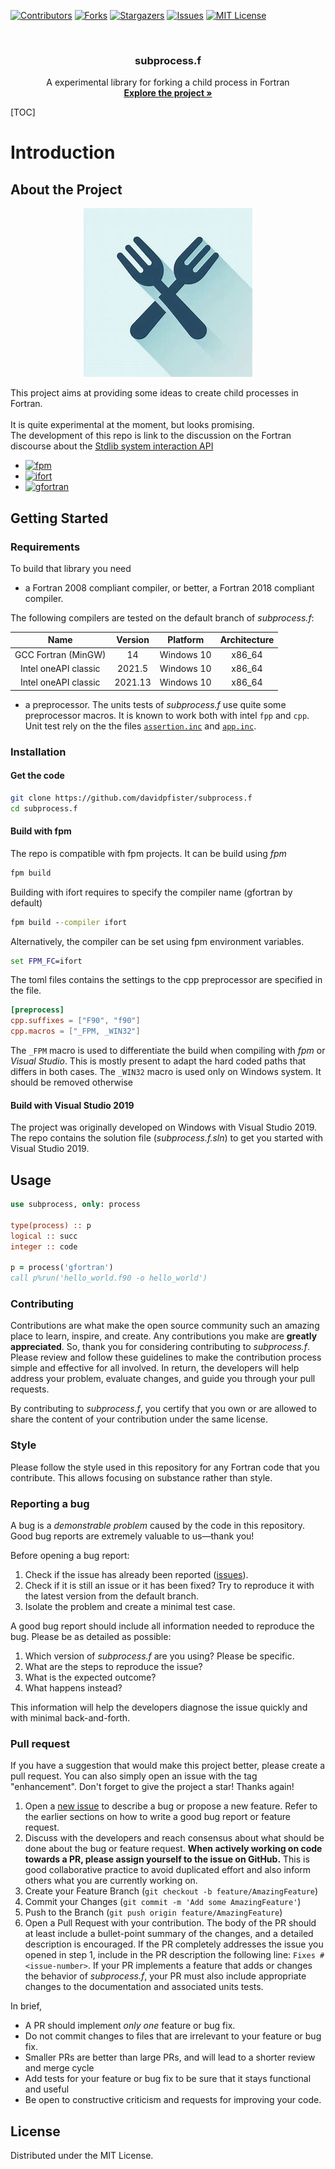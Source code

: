 <a id="readme-top"></a>

[![Contributors][contributors-shield]][contributors-url]
[![Forks][forks-shield]][forks-url]
[![Stargazers][stars-shield]][stars-url]
[![Issues][issues-shield]][issues-url]
[![MIT License][license-shield]][license-url]

<!-- PROJECT LOGO -->
<br />
<div align="center">
  <h3 align="center">subprocess.f</h3>

  <p align="center">
    A experimental library for forking a child process in Fortran
    <br />
    <a href="https://github.com/davidpfister/subprocess.f"><strong>Explore the project »</strong></a>
    <br />
  </p>
</div>



<!-- TABLE OF CONTENTS -->
[TOC]

# Introduction
<!-- ABOUT THE PROJECT -->
## About the Project
<p align="center">
  <img src="https://github.com/davidpfister/subprocess.f/blob/master/.dox/images/image.png?raw=true">
</p>

This project aims at providing some ideas to create child processes in Fortran. <br><br>
It is quite experimental at the moment, but looks promising. <br>
The development of this repo is link to the discussion on the Fortran discourse about the [Stdlib system interaction API](https://fortran-lang.discourse.group/t/stdlib-system-interaction-api-call-for-feedback/9037)

* [![fpm][fpm]][fpm-url]
* [![ifort][ifort]][ifort-url]
* [![gfortran][gfortran]][gfortran-url]

<!-- GETTING STARTED -->
## Getting Started

### Requirements

To build that library you need

- a Fortran 2008 compliant compiler, or better, a Fortran 2018 compliant compiler.

The following compilers are tested on the default branch of _subprocess.f_:
<center>

| Name |	Version	| Platform	| Architecture |
|:--:|:--:|:--:|:--:|
| GCC Fortran (MinGW) | 14 | Windows 10 | x86_64 |
| Intel oneAPI classic	| 2021.5	| Windows 10 |	x86_64 |
| Intel oneAPI classic	| 2021.13	| Windows 10 |	x86_64 |

</center>

- a preprocessor. The units tests of _subprocess.f_ use quite some preprocessor macros. It is known to work both with intel `fpp` and `cpp`.  
Unit test rely on the the files [`assertion.inc`](https://github.com/davidpfister/fortiche/tree/master/src/assertion) and [`app.inc`](https://github.com/davidpfister/fortiche/tree/master/src/app). 

### Installation

#### Get the code
```bash
git clone https://github.com/davidpfister/subprocess.f
cd subprocess.f
```

#### Build with fpm

The repo is compatible with fpm projects. It can be build using _fpm_
```bash
fpm build
```

Building with ifort requires to specify the compiler name (gfortran by default)
```cmd
fpm build --compiler ifort
```
Alternatively, the compiler can be set using fpm environment variables.
```cmd
set FPM_FC=ifort
```

The toml files contains the settings to the cpp preprocessor are specified in the file. 

```toml
[preprocess]
cpp.suffixes = ["F90", "f90"]
cpp.macros = ["_FPM, _WIN32"]
```
The `_FPM` macro is used to differentiate the build when compiling with _fpm_ or _Visual Studio_. This is mostly present to adapt the hard coded paths that differs in both cases.
The `_WIN32` macro is used only on Windows system. It should be removed otherwise

#### Build with Visual Studio 2019

The project was originally developed on Windows with Visual Studio 2019. The repo contains the solution file (_subprocess.f.sln_) to get you started with Visual Studio 2019. 


<!-- USAGE EXAMPLES -->
## Usage


```fortran
use subprocess, only: process

type(process) :: p
logical :: succ
integer :: code

p = process('gfortran')
call p%run('hello_world.f90 -o hello_world')
```
<!-- CONTRIBUTING -->
### Contributing

Contributions are what make the open source community such an amazing place to learn, inspire, and create. Any contributions you make are **greatly appreciated**. So, thank you for considering contributing to _subprocess.f_.
Please review and follow these guidelines to make the contribution process simple and effective for all involved. In return, the developers will help address your problem, evaluate changes, and guide you through your pull requests.

By contributing to _subprocess.f_, you certify that you own or are allowed to share the content of your contribution under the same license.

### Style

Please follow the style used in this repository for any Fortran code that you contribute. This allows focusing on substance rather than style.

### Reporting a bug

A bug is a *demonstrable problem* caused by the code in this repository.
Good bug reports are extremely valuable to us—thank you!

Before opening a bug report:

1. Check if the issue has already been reported
   ([issues](https://github.com/davidpfister/subprocess.f/issues)).
2. Check if it is still an issue or it has been fixed?
   Try to reproduce it with the latest version from the default branch.
3. Isolate the problem and create a minimal test case.

A good bug report should include all information needed to reproduce the bug.
Please be as detailed as possible:

1. Which version of _subprocess.f_ are you using? Please be specific.
2. What are the steps to reproduce the issue?
3. What is the expected outcome?
4. What happens instead?

This information will help the developers diagnose the issue quickly and with
minimal back-and-forth.

### Pull request

If you have a suggestion that would make this project better, please create a pull request. You can also simply open an issue with the tag "enhancement".
Don't forget to give the project a star! Thanks again!
1. Open a [new issue](https://github.com/davidpfister/subprocess.f/issues/new) to
   describe a bug or propose a new feature.
   Refer to the earlier sections on how to write a good bug report or feature    request.
2. Discuss with the developers and reach consensus about what should be done about the bug or feature request.
   **When actively working on code towards a PR, please assign yourself to the
   issue on GitHub.**
   This is good collaborative practice to avoid duplicated effort and also inform others what you are currently working on.
3. Create your Feature Branch (```git checkout -b feature/AmazingFeature```)
4. Commit your Changes (```git commit -m 'Add some AmazingFeature'```)
5. Push to the Branch (```git push origin feature/AmazingFeature```)
6. Open a Pull Request with your contribution.
   The body of the PR should at least include a bullet-point summary of the
   changes, and a detailed description is encouraged.
   If the PR completely addresses the issue you opened in step 1, include in
   the PR description the following line: ```Fixes #<issue-number>```. If your PR implements a feature that adds or changes the behavior of _subprocess.f_,
   your PR must also include appropriate changes to the documentation and associated units tests.

In brief, 
* A PR should implement *only one* feature or bug fix.
* Do not commit changes to files that are irrelevant to your feature or bug fix.
* Smaller PRs are better than large PRs, and will lead to a shorter review and
  merge cycle
* Add tests for your feature or bug fix to be sure that it stays functional and useful
* Be open to constructive criticism and requests for improving your code.


<!-- LICENSE -->
## License

Distributed under the MIT License.

<!-- MARKDOWN LINKS & IMAGES -->
[contributors-shield]: https://img.shields.io/github/contributors/davidpfister/subprocess.f.svg?style=for-the-badge
[contributors-url]: https://github.com/davidpfister/subprocess.f/graphs/contributors
[forks-shield]: https://img.shields.io/github/forks/davidpfister/subprocess.f.svg?style=for-the-badge
[forks-url]: https://github.com/davidpfister/subprocess.f/network/members
[stars-shield]: https://img.shields.io/github/stars/davidpfister/subprocess.f.svg?style=for-the-badge
[stars-url]: https://github.com/davidpfister/subprocess.f/stargazers
[issues-shield]: https://img.shields.io/github/issues/davidpfister/subprocess.f.svg?style=for-the-badge
[issues-url]: https://github.com/davidpfister/subprocess.f/issues
[license-shield]: https://img.shields.io/github/license/davidpfister/subprocess.f.svg?style=for-the-badge
[license-url]: https://github.com/davidpfister/subprocess.f/master/LICENSE
[gfortran]: https://img.shields.io/badge/gfortran-000000?style=for-the-badge&logo=gnu&logoColor=white
[gfortran-url]: https://gcc.gnu.org/wiki/GFortran
[ifort]: https://img.shields.io/badge/ifort-000000?style=for-the-badge&logo=Intel&logoColor=61DAFB
[ifort-url]: https://www.intel.com/content/www/us/en/developer/tools/oneapi/fortran-compiler.html
[fpm]: https://img.shields.io/badge/fpm-000000?style=for-the-badge&logo=Fortran&logoColor=734F96
[fpm-url]: https://fpm.fortran-lang.org/
